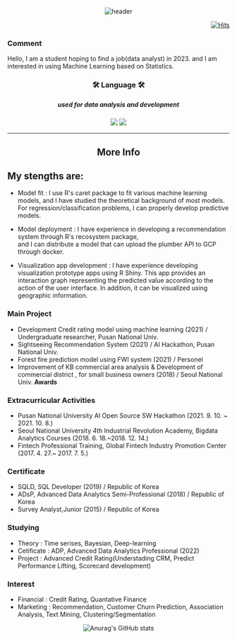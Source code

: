 <br>

<div align = center>
  
![header](https://capsule-render.vercel.app/api?type=soft&color=auto&height=150&section=header&text=smldlyst&fontSize=70&animation=twinkling)

</div>

<div align=right>
  
[![Hits](https://hits.seeyoufarm.com/api/count/incr/badge.svg?url=https%3A%2F%2Fgithub.com%2Fsmldlyst%2F&count_bg=%2379C83D&title_bg=%23555555&icon=&icon_color=%23E7E7E7&title=hits&edge_flat=false)](https://github.com/smldlyst)

</div>


### Comment
Hello, I am a student hoping to find a job(data analyst) in 2023. and I am interested in using Machine Learning based on Statistics.

<div align = center>
  <h3> 🛠 Language 🛠 </h3>
  <h5> used for data analysis and development  </h5>
<img src="https://img.shields.io/badge/Python-3776AB?style=flat-square&logo=Python&logoColor=yellow"/></a>
<img src="https://img.shields.io/badge/R-276DC3?style=flat-square&logo=R&logoColor=blue"/></a>
</div>

<hr>

<h2 align="center"> More Info </h2>

## **My stengths are:**

  + Model fit
: I use R's caret package to fit various machine learning models, and I have studied the theoretical background of most models. For regression/classification problems, I can properly develop predictive models.

  + Model deployment
: I have experience in developing a recommendation system through R's recosystem package,  
and I can distribute a model that can upload the plumber API to GCP through docker.

  + Visualization app development
: I have experience developing visualization prototype apps using R Shiny. This app provides an interaction graph representing the predicted value according to the action of the user interface. In addition, it can be visualized using geographic information.

### Main Project
- Development Credit rating model using machine learning (2021) / Undergraduate researcher, Pusan National Univ.
- Sightseeing Recommendation System (2021) / AI Hackathon, Pusan National Univ.
- Forest fire prediction model using FWI system (2021) / Personel
- Improvement of KB commercial area analysis & Development of commercial district , for small business owners (2018) / Seoul National Univ. **Awards**

### Extracurricular Activities
- Pusan National University AI Open Source SW Hackathon (2021. 9. 10. ~ 2021. 10. 8.)
- Seoul National University 4th Industrial Revolution Academy, Bigdata Analytics Courses (2018. 6. 18.~2018. 12. 14.)
- Fintech Professional Training, Global Fintech Industry Promotion Center (2017. 4. 27.~ 2017. 7. 5.) 

### Certificate
- SQLD, SQL Developer (2019) / Republic of Korea  
- ADsP, Advanced Data Analytics Semi-Professional (2018) / Republic of Korea  
- Survey Analyst,Junior (2015) / Republic of Korea

### Studying 
- Theory : Time serises, Bayesian, Deep-learning
- Cetificate : ADP, Advanced Data Analytics Professional (2022)
- Project : Advanced Credit Rating(Understading CRM, Predict Performance Lifting, Scorecard development)

### Interest
- Financial : Credit Rating, Quantative Finance
- Marketing : Recommendation, Customer Churn Prediction, Association Analysis, Text Mining, Clustering/Segmentation



<div align = center>
  
  ![Anurag's GitHub stats](https://github-readme-stats.vercel.app/api?username=smldlyst&show_icons=true&theme=radical)

  </div>
